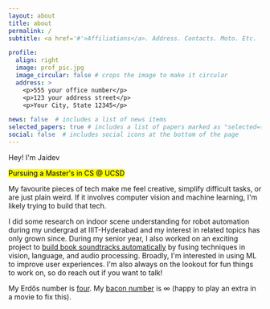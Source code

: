 ```yaml
---
layout: about
title: about
permalink: /
subtitle: <a href='#'>Affiliations</a>. Address. Contacts. Moto. Etc.

profile:
  align: right
  image: prof_pic.jpg
  image_circular: false # crops the image to make it circular
  address: >
    <p>555 your office number</p>
    <p>123 your address street</p>
    <p>Your City, State 12345</p>

news: false  # includes a list of news items
selected_papers: true # includes a list of papers marked as "selected={true}"
social: false  # includes social icons at the bottom of the page
---
```


<span class="h1">Hey! I'm Jaidev</span>

<span class="h5"><mark class="highlight">Pursuing a Master's in CS @ UCSD</mark><span>

My favourite pieces of tech make me feel creative, simplify difficult tasks, or are just plain weird. If it involves computer vision and machine learning, I'm likely trying to build that tech. 

I did some research on indoor scene understanding for robot automation during my undergrad at IIIT-Hyderabad and my interest in related topics has only grown since. During my senior year, I also worked on an exciting project to <a href="https://blogs.iiit.ac.in/soundtrack-for-books/" target="_blank">build book soundtracks automatically</a> by fusing techniques in vision, language, and audio processing. Broadly, I'm interested in using ML to improve user experiences. I'm also always on the lookout for fun things to work on, so do reach out if you want to talk!

My Erdős number is <a href="https://www.csauthors.net/jaidev-shriram/" target="_blank">four</a>. My <a href="https://en.wikipedia.org/wiki/Six_Degrees_of_Kevin_Bacon#Bacon_numbers" target="_blank">bacon number</a> is ∞ (happy to play an extra in a movie to fix this). 

<!-- <a href="mailto:jkariyatt@ucsd.edu" class="text-danger font-weight-bold">[jkariyatt@ucsd.edu]</a> -->

<a class="font-weight-bold mx-1" href="mailto:jkariyatt@ucsd.edu"><i class="fas fa-envelope"></i></a>
<a class="font-weight-bold mx-1" href="https://github.com/jaidevshriram"><i class="fab fa-github" aria-hidden="true"></i></a>
<a class="font-weight-bold mx-1" href="https://in.linkedin.com/in/jaidev-shriram"><i class="fab fa-linkedin"></i></a>
<a class="font-weight-bold mx-1" href="https://scholar.google.com/citations?user=hyWo-pMAAAAJ&hl=en"><i class="fa fa-graduation-cap"></i></a>
